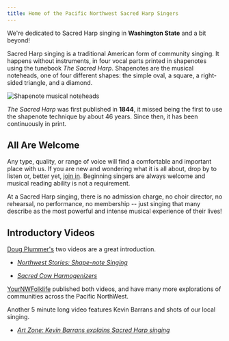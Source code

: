 ```yaml
---
title: Home of the Pacific Northwest Sacred Harp Singers
---
```


We're dedicated to Sacred Harp singing in **Washington State** and a bit beyond! 

Sacred Harp singing is a traditional American form of community singing. It happens without instruments, in four vocal parts printed in shapenotes using the tunebook *The Sacred Harp*. Shapenotes are the musical noteheads, one of four different shapes: the simple oval, a square, a right-sided triangle, and a diamond.

![Shapenote musical noteheads](img/LittleSmithScale.jpg)

*The Sacred Harp* was first published in **1844**, it missed being the first to use the shapenote technique by about 46 years. Since then, it has been continuously in print.

## All Are Welcome
Any type, quality, or range of voice will find a comfortable and important place with us. If you are new and wondering what it is all about, drop by to listen or, better yet, [join in](/singing). Beginning singers are always welcome and musical reading ability is not a requirement.

At a Sacred Harp singing, there is no admission charge, no choir director, no rehearsal, no performance, no membership -- just singing that many describe as the most powerful and intense musical experience of their lives!

## Introductory Videos

[Doug Plummer's](https://www.dougplummer.com/ "Website for Doug Plummer, a photographer and videographer") two videos are a great introduction.

- [*Northwest Stories: Shape-note Singing*](http://youtu.be/t9yPPjabr6g "YouTube video about Shape Note Singing")

- [*Sacred Cow Harmogenizers*](https://www.youtube.com/watch?v=x0LCfdZrYrQ "YouTube video about the history of Sacred Cow Harmogenizers")

[YourNWFolklife](https://www.youtube.com/user/YourNWFolklife/playlists "Collection of videos about communities in the Pacific NorthWest") published both videos, and have many more explorations of communities across the Pacific NorthWest.

Another 5 minute long video features Kevin Barrans and shots of our local singing.

- [*Art Zone: Kevin Barrans explains Sacred Harp singing*](https://www.youtube.com/watch?v=LVYYoxSYqIk&feature=youtu.be)